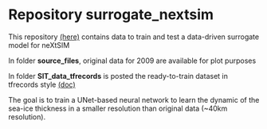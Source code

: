 # Repository surrogate_nextsim

This repository [(here)](https://ige-meom-opendap.univ-grenoble-alpes.fr/thredds/catalog/meomopendap/extract/SASIP/machine-learning-data/surrogate_nextsim/catalog.html) contains data to train and test a data-driven surrogate model for neXtSIM

In folder **source_files**, original data for 2009 are available for plot purposes

In folder **SIT_data_tfrecords** is posted the ready-to-train dataset in tfrecords style [(doc)](https://www.tensorflow.org/tutorials/load_data/tfrecord?hl=en#tfrecords_format_details)

The goal is to train a UNet-based neural network to learn the dynamic of the sea-ice thickness in a smaller resolution than original data (~40km resolution). 
